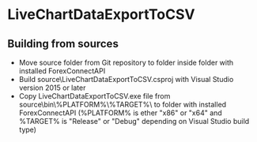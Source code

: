 # LiveChartDataExportToCSV

## Building from sources

* Move source folder from Git repository to folder inside folder with installed ForexConnectAPI
* Build source\LiveChartDataExportToCSV.csproj with Visual Studio version 2015 or later
* Copy LiveChartDataExportToCSV.exe file from source\bin\\%PLATFORM%\\%TARGET%\\ to folder with installed ForexConnectAPI (%PLATFORM% is ether "x86" or "x64" and %TARGET% is "Release" or "Debug" depending on Visual Studio build type)


